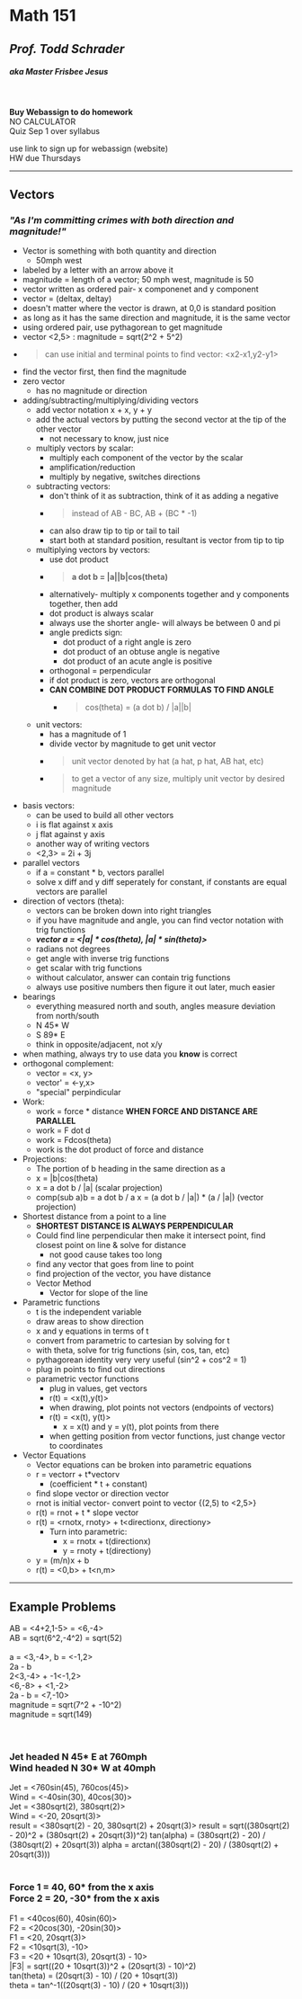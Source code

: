 # **Math 151**
## *Prof. Todd Schrader*
##### aka Master Frisbee Jesus
<br>

**Buy Webassign to do homework**  
NO CALCULATOR  
Quiz Sep 1 over syllabus  
<!-- DON'T MISS CLASS U DUM FUK -->
use link to sign up for webassign (website)  
HW due Thursdays  

---

## **Vectors**
### *"As I'm committing crimes with both direction and magnitude!"*
- Vector is something with both quantity and direction
    - 50mph west
- labeled by a letter with an arrow above it
- magnitude = length of a vector; 50 mph west, magnitude is 50
- vector written as ordered pair- x componenet and y component
- vector = (deltax, deltay)
- doesn't matter where the vector is drawn, at 0,0 is standard position
- as long as it has the same direction and magnitude, it is the same vector
- using ordered pair, use pythagorean to get magnitude
- vector \<2,5\> : magnitude = sqrt(2^2 + 5^2)
- > can use initial and terminal points to find vector: \<x2-x1,y2-y1\>
- find the vector first, then find the magnitude
- zero vector
    - has no magnitude or direction
- adding/subtracting/multiplying/dividing vectors
    - add vector notation x + x, y + y
    - add the actual vectors by putting the second vector at the tip of the other vector
        - not necessary to know, just nice
    - multiply vectors by scalar:
        - multiply each component of the vector by the scalar
        - amplification/reduction
        - multiply by negative, switches directions
    - subtracting vectors:
        - don't think of it as subtraction, think of it as adding a negative
        - > instead of AB - BC, AB + (BC * -1)
        - can also draw tip to tip or tail to tail
        - start both at standard position, resultant is vector from tip to tip
    - multiplying vectors by vectors:
        - use dot product
        - > **a dot b = |a||b|cos(theta)**
        - alternatively- multiply x components together and y components together, then add
        - dot product is always scalar
        - always use the shorter angle- will always be between 0 and pi
        - angle predicts sign:
            - dot product of a right angle is zero
            - dot product of an obtuse angle is negative
            - dot product of an acute angle is positive
        - orthogonal = perpendicular
        - if dot product is zero, vectors are orthogonal
        - **CAN COMBINE DOT PRODUCT FORMULAS TO FIND ANGLE**
            - > cos(theta) = (a dot b) / |a||b|
    - unit vectors:
        - has a magnitude of 1
        - divide vector by magnitude to get unit vector
        - > unit vector denoted by hat (a hat, p hat, AB hat, etc)
        - > to get a vector of any size, multiply unit vector by desired magnitude
- basis vectors:
    - can be used to build all other vectors
    - i is flat against x axis
    - j flat against y axis
    - another way of writing vectors
    - <2,3> = 2i + 3j
- parallel vectors
    - if a = constant * b, vectors parallel
    - solve x diff and y diff seperately for constant, if constants are equal vectors are parallel
- direction of vectors (theta):
    - vectors can be broken down into right triangles
    - if you have magnitude and angle, you can find vector notation with trig functions
    - ***vector a = <\|a\| \* cos(theta), \|a\| \* sin(theta)>***
    - radians not degrees <!-- (TT__TT) -->
    - get angle with inverse trig functions
    - get scalar with trig functions
    - without calculator, answer can contain trig functions
    - always use positive numbers then figure it out later, much easier
- bearings
    - everything measured north and south, angles measure deviation from north/south
    - N 45* W
    - S 89* E
    - think in opposite/adjacent, not x/y
- when mathing, always try to use data you **know** is correct
- orthogonal complement:
    - vector = <x, y>
    - vector' = <-y,x>
    - "special" perpindicular
- Work:
    - work = force * distance **WHEN FORCE AND DISTANCE ARE PARALLEL**
    - work = F dot d
    - work = Fdcos(theta)
    - work is the dot product of force and distance
- Projections:
    - The portion of b heading in the same direction as a
    - x = |b|cos(theta)
    - x = a dot b / |a| (scalar projection)
    - comp(sub a)b = a dot b / a
    x = (a dot b / |a|) * (a / |a|) (vector projection)
- Shortest distance from a point to a line
    - **SHORTEST DISTANCE IS ALWAYS PERPENDICULAR**
    - Could find line perpendicular then make it intersect point, find closest point on line & solve for distance
        - not good cause takes too long
    - find any vector that goes from line to point
    - find projection of the vector, you have distance
    - Vector Method
        - Vector for slope of the line
- Parametric functions
    - t is the independent variable
    - draw areas to show direction
    - x and y equations in terms of t
    - convert from parametric to cartesian by solving for t
    - with theta, solve for trig functions (sin, cos, tan, etc)
    - pythagorean identity very very useful (sin^2 + cos^2 = 1)
    - plug in points to find out directions
    - parametric vector functions
        - plug in values, get vectors
        - r(t) = <x(t),y(t)>
        - when drawing, plot points not vectors (endpoints of vectors)
        - r(t) = <x(t), y(t)>
            - x = x(t) and y = y(t), plot points from there
        - when getting position from vector functions, just change vector to coordinates
- Vector Equations
    - Vector equations can be broken into parametric equations
    - r = vectorr + t*vectorv 
        - (coefficient * t + constant)
    - find slope vector or direction vector
    - rnot is initial vector- convert point to vector {(2,5) to <2,5>}
    - r(t) = rnot + t * slope vector
    - r(t) = <rnotx, rnoty> + t<directionx, directiony>
        - Turn into parametric:
            - x = rnotx + t(directionx)
            - y = rnoty + t(directiony)
    - y = (m/n)x + b
    - r(t) = \<0,b\> + t\<n,m\>

---
## Example Problems
AB = \<4+2,1-5\> = \<6,-4\>  
AB = sqrt(6^2,-4^2) = sqrt(52)
<br></br>
a = \<3,-4\>, b = \<-1,2\>  
2a - b  
2\<3,-4\> + -1\<-1,2\>  
\<6,-8\> + \<1,-2\>  
2a - b = <7,-10>  
magnitude = sqrt(7^2 + -10^2)  
magnitude = sqrt(149)  
<br><br>
### Jet headed N 45* E at 760mph<br>Wind headed N 30* W at 40mph  
Jet = \<760sin(45), 760cos(45)\>  
Wind = \<-40sin(30), 40cos(30)\>  
Jet = \<380sqrt(2), 380sqrt(2)\>  
Wind = \<-20, 20sqrt(3)\>  
result = \<380sqrt(2) - 20, 380sqrt(2) + 20sqrt(3)\>
result = sqrt((380sqrt(2) - 20)^2 + (380sqrt(2) + 20sqrt(3))^2)
tan(alpha) = (380sqrt(2) - 20) / (380sqrt(2) + 20sqrt(3))
alpha = arctan((380sqrt(2) - 20) / (380sqrt(2) + 20sqrt(3)))
<br><br>
### Force 1 = 40, 60* from the x axis<br>Force 2 = 20, -30* from the x axis
F1 = <40cos(60), 40sin(60)>  
F2 = <20cos(30), -20sin(30)>  
F1 = <20, 20sqrt(3)>  
F2 = <10sqrt(3), -10>  
F3 = <20 + 10sqrt(3), 20sqrt(3) - 10>  
|F3| = sqrt((20 + 10sqrt(3))^2 + (20sqrt(3) - 10)^2)  
tan(theta) = (20sqrt(3) - 10) / (20 + 10sqrt(3))  
theta = tan^-1((20sqrt(3) - 10) / (20 + 10sqrt(3)))  